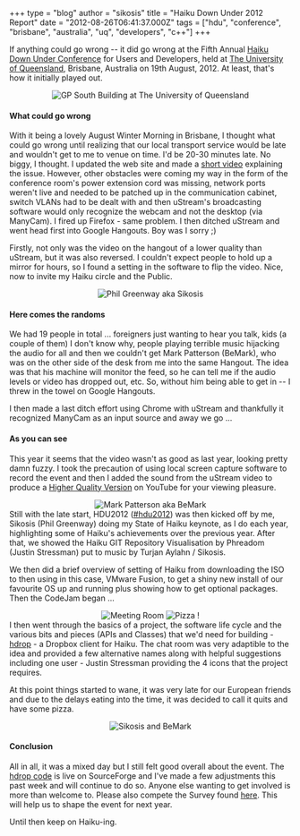 +++
type = "blog"
author = "sikosis"
title = "Haiku Down Under 2012 Report"
date = "2012-08-26T06:41:37.000Z"
tags = ["hdu", "conference", "brisbane", "australia", "uq", "developers", "c++"]
+++

If anything could go wrong -- it did go wrong at the Fifth Annual <a href="http://haikudownunder.com/" target="_blank">Haiku Down Under Conference</a> for Users and Developers, held at <a href="http://uq.edu.au/" target="_blank">The University of Queensland</a>, Brisbane, Australia on 19th August, 2012. At least, that's how it initially played out.

<div align="center"><img src="http://haikudownunder.com/gallery/photo.php?39&size&400" alt="GP South Building at The University of Queensland" /></div>

<!--more-->

<h4>What could go wrong</h4>

With it being a lovely August Winter Morning in Brisbane, I thought what could go wrong until realizing that our local transport service would be late and wouldn't get to me to venue on time. I'd be 20-30 minutes late. No biggy, I thought. I updated the web site and made a <a href="http://www.ustream.tv/recorded/24803762" target="_blank">short video</a> explaining the issue. However, other obstacles were coming my way in the form of the conference room's power extension cord was missing, network ports weren't live and needed to be patched up in the communication cabinet, switch VLANs had to be dealt with and then uStream's broadcasting software would only recognize the webcam and not the desktop (via ManyCam). I fired up Firefox - same problem. I then ditched uStream and went head first into Google Hangouts. Boy was I sorry ;)

Firstly, not only was the video on the hangout of a lower quality than uStream, but it was also reversed. I couldn't expect people to hold up a mirror for hours, so I found a setting in the software to flip the video. Nice, now to invite my Haiku circle and the Public. 

<div align="center"><img src="http://haikudownunder.com/gallery/photo.php?38&size&400" alt="Phil Greenway aka Sikosis" /></div>
<h4>Here comes the randoms</h4>

We had 19 people in total ... foreigners just wanting to hear you talk, kids (a couple of them) I don't know why, people playing terrible music hijacking the audio for all and then we couldn't get Mark Patterson (BeMark), who was on the other side of the desk from me into the same Hangout. The idea was that his machine will monitor the feed, so he can tell me if the audio levels or video has dropped out, etc. So, without him being able to get in -- I threw in the towel on Google Hangouts. 

I then made a last ditch effort using Chrome with uStream and thankfully it recognized ManyCam as an input source and away we go ...

<h4>As you can see</h4>

This year it seems that the video wasn't as good as last year, looking pretty damn fuzzy. I took the precaution of using local screen capture software to record the event and then I added the sound from the uStream video to produce a <a href="https://www.youtube.com/watch?v=8PeClVhY8Qo" target="_blank">Higher Quality Version</a> on YouTube for your viewing pleasure.

<div align="center"><img src="http://haikudownunder.com/gallery/photo.php?40&size&400" alt="Mark Patterson aka BeMark" /></div>
Still with the late start, HDU2012 (<a href="http://twitter.com/#!/search/%23hdu2012" target="_blank">#hdu2012</a>) was then kicked off by me, Sikosis (Phil Greenway)  doing my State of Haiku keynote, as I do each year, highlighting some of Haiku's achievements over the previous year. After that, we showed the Haiku GIT Repository Visualisation by Phreadom (Justin Stressman) put to music by Turjan Aylahn / Sikosis.

We then did a brief overview of setting of Haiku from downloading the ISO to then using in this case, VMware Fusion, to get a shiny new install of our favourite OS up and running plus showing how to get optional packages. Then the CodeJam began ...

<div align="center"><img src="http://haikudownunder.com/gallery/photo.php?41&size&300" alt="Meeting Room" /> <img src="http://haikudownunder.com/gallery/photo.php?42&size&300" alt="Pizza !" /></div>
I then went through the basics of a project, the software life cycle and the various bits and pieces (APIs and Classes) that we'd need for building - <a href="http://sf.net/p/hdrop" target="_blank">hdrop</a> - a Dropbox client for Haiku. The chat room was very adaptible to the idea and provided a few alternative names along with helpful suggestions including one user - Justin Stressman providing the 4 icons that the project requires.

At this point things started to wane, it was very late for our European friends and due to the delays eating into the time, it was decided to call it quits and have some pizza.

<div align="center"><img src="http://haikudownunder.com/gallery/photo.php?36&size&600" alt="Sikosis and BeMark" /></div>
<h4>Conclusion</h4>

All in all, it was a mixed day but I still felt good overall about the event. The <a href="http://sf.net/p/hdrop" target="_blank">hdrop code</a> is live on SourceForge and I've made a few adjustments this past week and will continue to do so. Anyone else wanting to get involved is more than welcome to. Please also compete the Survey found <a href="http://www.survs.com/survey/2A8IQW76RC" target="_blank">here</a>. This will help us to shape the event for next year.

Until then keep on Haiku-ing.